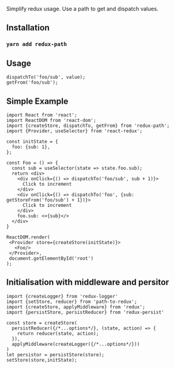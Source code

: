 Simplify redux usage. Use a path to get and dispatch values.

## Installation

### `yarn add redux-path`

## Usage

~~~~
dispatchTo('foo/sub', value);
getFrom('foo/sub');
~~~~

## Simple Example
~~~~
import React from 'react';
import ReactDOM from 'react-dom';
import {createStore, dispatchTo, getFrom} from 'redux-path';
import {Provider, useSelector} from 'react-redux';

const initState = {
  foo: {sub: 1},
};

const Foo = () => {
  const sub = useSelector(state => state.foo.sub);
  return <div>
    <div onClick={() => dispatchTo('foo/sub', sub + 1)}>
      Click to increment
    </div>
    <div onClick={() => dispatchTo('foo', {sub: getStoreFrom('foo/sub') + 1})}>
      Click to increment
    </div>
    foo.sub: <>{sub}</>
  </div>
}

ReactDOM.render(
 <Provider store={createStore(initState)}>
   <Foo/>
 </Provider>,
 document.getElementById('root')
);
~~~~

## Initialisation with middleware and persitor
~~~~
import {createLogger} from 'redux-logger'
import {setStore, reducer} from 'path-to-redux';
import {createStore, applyMiddleware} from 'redux';
import {persistStore, persistReducer} from 'redux-persist'

const store = createStore(
  persistReducer({/*...options*/}, (state, action) => {
    return reducer(state, action);
  }),
  applyMiddleware(createLogger({/*...options*/}))
)
let persistor = persistStore(store);
setStore(store,initState);
~~~~
